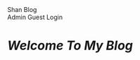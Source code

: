 <div class="topindex">
    <div class="blognamebox"> Shan Blog </div>
    <LinkTo @route="adminpage" class="Abutton" id="Admin" >Admin</LinkTo>
    <LinkTo @route="homepage" class="gbutton" id="Guest" onclick={{action "profileName"}}>Guest</LinkTo>
    <LinkTo @route="loginpage" class="Lbutton" >Login</LinkTo>

</div>
<div class="fulldiv2">  
   
 <div  class=welcome > 

 # ***Welcome  To  My  Blog***
</div>

<div class="rightimage"></div>
<div class="leftimage"></div>
<div class="midleimage"></div> 
<div class="image1"></div>
<div class="image2"></div>
</div>